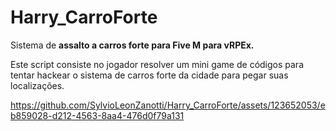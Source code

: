 # Harry_CarroForte
Sistema de **assalto a carros forte para Five M para vRPEx.**

Este script consiste no jogador resolver um mini game de códigos para tentar hackear o sistema de carros forte da cidade para pegar suas localizações.


https://github.com/SylvioLeonZanotti/Harry_CarroForte/assets/123652053/eb859028-d212-4563-8aa4-476d0f79a131


